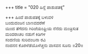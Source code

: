 +++
title = "020 ಹಿನ್ದೆ ಪಾಶುಪತಕ್ಕೆ"

+++
ಹಿಂದೆ ಪಾಶುಪತಕ್ಕೆ ಬಳುವಳಿ   
ಬಂದುದಂಜನ ಬಾಣವದರೆಣೆ   
ಯಿಂದ ತೆಗೆದನು ಗಿರಿಜೆಯಂಘ್ರಿಯ ನೆನೆದು ಮಂತ್ರಿಸುತ   
ಮಂದರಾಚಲ ನಡುಗೆ ಕಿಡಿಗಳ   
ಸಂದಣಿಯ ಸುರಿವಂಬನಾ ರವಿ   
ನಂದನನ ಕೊರಳೆಡೆಯೊಳೆಚ್ಚನು ವಾಸವನ ಸೂನು       ॥20॥